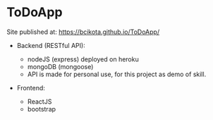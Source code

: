 <h1>ToDoApp</h1>

Site published at: https://bcikota.github.io/ToDoApp/ <br>

- Backend (RESTful API): <br>
    - nodeJS (express)  deployed on heroku <br>
    - mongoDB (mongoose)<br>
    - API is made for personal use, for this project as demo of skill.<br>

- Frontend:<br>
    - ReactJS<br>
    - bootstrap<br>
